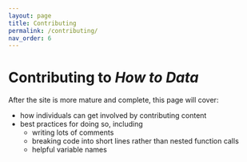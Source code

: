 ```yaml
---
layout: page
title: Contributing
permalink: /contributing/
nav_order: 6
---
```


# Contributing to *How to Data*

After the site is more mature and complete, this page will cover:

 * how individuals can get involved by contributing content
 * best practices for doing so, including
    * writing lots of comments
    * breaking code into short lines rather than nested function calls
    * helpful variable names
